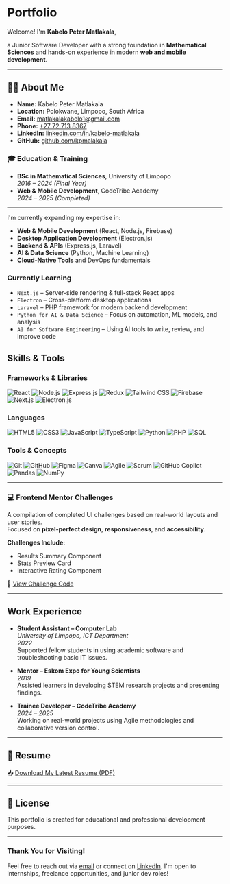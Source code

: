 # Portfolio

Welcome! I'm **Kabelo Peter Matlakala**, 

a Junior Software Developer with a strong foundation in **Mathematical Sciences** and hands-on experience in modern **web and mobile development**.

---

## 👨‍💻 About Me

- **Name:** Kabelo Peter Matlakala  
- **Location:** Polokwane, Limpopo, South Africa  
- **Email:** [matlakalakabelo1@gmail.com](mailto:matlakalakabelo1@gmail.com)  
- **Phone:** [+27 72 713 8367](tel:+27727138367)  
- **LinkedIn:** [linkedin.com/in/kabelo-matlakala](https://www.linkedin.com/in/kabelo-matlakala-704349273)  
- **GitHub:** [github.com/kpmalakala](https://github.com/kpmatlakala)  

### 🎓 Education & Training
- **BSc in Mathematical Sciences**, University of Limpopo  
  _2016 – 2024 (Final Year)_  
- **Web & Mobile Development**, CodeTribe Academy  
  _2024 – 2025 (Completed)_

---

I'm currently expanding my expertise in:

- **Web & Mobile Development** (React, Node.js, Firebase)
- **Desktop Application Development** (Electron.js)
- **Backend & APIs** (Express.js, Laravel)
- **AI & Data Science** (Python, Machine Learning)
- **Cloud-Native Tools** and DevOps fundamentals

### Currently Learning
- `Next.js` – Server-side rendering & full-stack React apps  
- `Electron` – Cross-platform desktop applications  
- `Laravel` – PHP framework for modern backend development  
- `Python for AI & Data Science` – Focus on automation, ML models, and analysis  
- `AI for Software Engineering` – Using AI tools to write, review, and improve code  

## Skills & Tools

### **Frameworks & Libraries**
![React](https://img.shields.io/badge/React-20232A?style=for-the-badge&logo=react&logoColor=61DAFB)
![Node.js](https://img.shields.io/badge/Node.js-339933?style=for-the-badge&logo=nodedotjs&logoColor=white)
![Express.js](https://img.shields.io/badge/Express.js-000000?style=for-the-badge&logo=express&logoColor=white)
![Redux](https://img.shields.io/badge/Redux-764ABC?style=for-the-badge&logo=redux&logoColor=white)
![Tailwind CSS](https://img.shields.io/badge/Tailwind_CSS-38B2AC?style=for-the-badge&logo=tailwind-css&logoColor=white)
![Firebase](https://img.shields.io/badge/Firebase-FFCA28?style=for-the-badge&logo=firebase&logoColor=black)
![Next.js](https://img.shields.io/badge/Next.js-000000?style=for-the-badge&logo=nextdotjs&logoColor=white)
![Electron.js](https://img.shields.io/badge/Electron-2C2E3B?style=for-the-badge&logo=electron&logoColor=9FEAF9)


### **Languages**
![HTML5](https://img.shields.io/badge/HTML5-E34F26?style=for-the-badge&logo=html5&logoColor=white)
![CSS3](https://img.shields.io/badge/CSS3-1572B6?style=for-the-badge&logo=css3&logoColor=white)
![JavaScript](https://img.shields.io/badge/JavaScript-F7DF1E?style=for-the-badge&logo=javascript&logoColor=black)
![TypeScript](https://img.shields.io/badge/TypeScript-3178C6?style=for-the-badge&logo=typescript&logoColor=white)
![Python](https://img.shields.io/badge/Python-3776AB?style=for-the-badge&logo=python&logoColor=white)
![PHP](https://img.shields.io/badge/PHP-777BB4?style=for-the-badge&logo=php&logoColor=white)
![SQL](https://img.shields.io/badge/SQL-4479A1?style=for-the-badge&logo=postgresql&logoColor=white)

### **Tools & Concepts**
![Git](https://img.shields.io/badge/Git-F05032?style=for-the-badge&logo=git&logoColor=white)
![GitHub](https://img.shields.io/badge/GitHub-181717?style=for-the-badge&logo=github&logoColor=white)
![Figma](https://img.shields.io/badge/Figma-F24E1E?style=for-the-badge&logo=figma&logoColor=white)
![Canva](https://img.shields.io/badge/Canva-00C4CC?style=for-the-badge&logo=canva&logoColor=white)
![Agile](https://img.shields.io/badge/Agile-02569B?style=for-the-badge&logo=scrumalliance&logoColor=white)
![Scrum](https://img.shields.io/badge/Scrum-6DB33F?style=for-the-badge&logo=trello&logoColor=white)
![GitHub Copilot](https://img.shields.io/badge/GitHub_Copilot-000000?style=for-the-badge&logo=github&logoColor=white)
![Pandas](https://img.shields.io/badge/Pandas-150458?style=for-the-badge&logo=pandas&logoColor=white)
![NumPy](https://img.shields.io/badge/NumPy-013243?style=for-the-badge&logo=numpy&logoColor=white)

---

### 💻 Frontend Mentor Challenges  
A compilation of completed UI challenges based on real-world layouts and user stories.  
Focused on **pixel-perfect design**, **responsiveness**, and **accessibility**.

**Challenges Include:**
- Results Summary Component
- Stats Preview Card
- Interactive Rating Component

📁 [View Challenge Code](https://delightplus-portfolio.vercel.app/frontend-mentor-challenges/index.html)

---

## Work Experience

- **Student Assistant – Computer Lab**  
  *University of Limpopo, ICT Department*  
  *2022*  
  Supported fellow students in using academic software and troubleshooting basic IT issues.

- **Mentor – Eskom Expo for Young Scientists**  
  *2019*  
  Assisted learners in developing STEM research projects and presenting findings.

- **Trainee Developer – CodeTribe Academy**  
  *2024 – 2025*  
  Working on real-world projects using Agile methodologies and collaborative version control.

---

## 📄 Resume

📥 [Download My Latest Resume (PDF)](src/assets/Mr-Kabelo-Peter-Matlakala-Resume-20241024.pdf)

---

## 📜 License

This portfolio is created for educational and professional development purposes.

---

### Thank You for Visiting!

Feel free to reach out via [email](mailto:matlakalakabelo1@gmail.com) or connect on [LinkedIn]([https://linkedin.com/in/kabelo-matlakala](https://www.linkedin.com/in/kabelo-matlakala-704349273/)). I'm open to internships, freelance opportunities, and junior dev roles!

